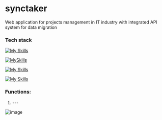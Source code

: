 # synctaker

Web application for projects management in IT industry with integrated API system for data migration

### Tech stack


[![My Skills](https://skillicons.dev/icons?i=html,css)](https://skillicons.dev)

[![MySkills](https://skillicons.dev/icons?i=cs)](https://skillicons.dev)

[![My Skills](https://skillicons.dev/icons?i=net)](https://skillicons.dev)

[![My Skills](https://skillicons.dev/icons?i=docker)](https://skillicons.dev)
 
### Functions:
  1. --- <br>


![image](https://github.com/user-attachments/assets/6f52ceea-1e22-4e4a-9067-1081d3857cf8)


  



